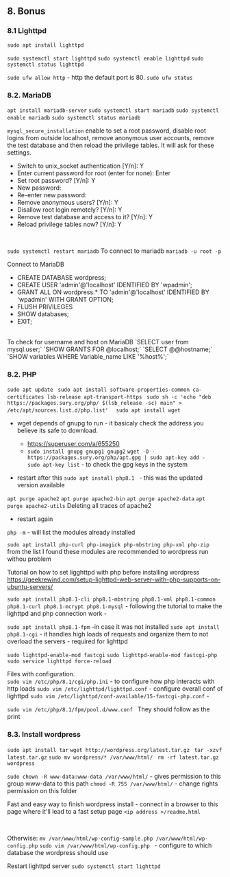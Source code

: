 ## 8. Bonus

### 8.1 Lighttpd

`sudo apt install lighttpd`

`sudo systemctl start lighttpd`
`sudo systemctl enable lighttpd`
`sudo systemctl status lighttpd`

`sudo ufw allow http` - http the default port is 80.
`sudo ufw status`

### 8.2. MariaDB
 
 `apt install mariadb-server`
 `sudo systemctl start mariadb`
 `sudo systemctl enable mariadb`
 `sudo systemctl status mariadb`

 `mysql_secure_installation` enable to set a root password, disable root logins from outside localhost, remove anonymous user accounts, remove the test database and then reload the privilege tables. It will ask for these settings.
 - Switch to unix_socket authentication [Y/n]: Y
 - Enter current password for root (enter for none): Enter
 - Set root password? [Y/n]: Y
 - New password: 
 - Re-enter new password: 
 - Remove anonymous users? [Y/n]: Y
 - Disallow root login remotely? [Y/n]: Y
 - Remove test database and access to it? [Y/n]:  Y
 - Reload privilege tables now? [Y/n]:  Y

</br>

 `sudo systemctl restart mariadb`
To connect to mariadb 
`mariadb -u root -p `

Connect to MariaDB
 - CREATE DATABASE wordpress;
 - CREATE USER 'admin'@'localhost' IDENTIFIED BY 'wpadmin';
 - GRANT ALL ON wordpress.* TO 'admin'@'localhost' IDENTIFIED BY 'wpadmin' WITH GRANT OPTION;
 - FLUSH PRIVILEGES
 - SHOW databases;
 - EXIT;

</br>
To check for username and host on MariaDB
`SELECT user from mysql.user;`
`SHOW GRANTS FOR <username>@localhost;`
`SELECT @@hostname;`
`SHOW variables WHERE Variable_name LIKE '%host%';`

### 8.2. PHP
 `sudo apt update `
 `sudo apt install software-properties-common ca-certificates lsb-release apt-transport-https `
 `sudo sh -c 'echo "deb https://packages.sury.org/php/ $(lsb_release -sc) main" > /etc/apt/sources.list.d/php.list'  `
 `sudo apt install wget`
 - wget depends of gnupg to run - it basicaly check the address you believe its safe to download. 
   - https://superuser.com/a/655250
   - `sudo install gnupg gnupg1 gnupg2`
 `wget -O - https://packages.sury.org/php/apt.gpg | sudo apt-key add -  `
 `sudo apt-key list` - to check the gpg keys in the system

 - restart after this
`sudo apt install php8.1 ` - this was the updated version available


`apt purge apache2`
`apt purge apache2-bin`
`apt purge apache2-data`
`apt purge apache2-utils`
Deleting all traces of apache2 
- restart again 

`php -m` - will list the modules already installed

`sudo apt install php-curl php-imagick php-mbstring php-xml php-zip` from the list I found these modules are recommended to wordpress run withou problem

Tutorial on how to set ligghttpd with php before installing wordpress 
https://geekrewind.com/setup-lighttpd-web-server-with-php-supports-on-ubuntu-servers/

`sudo apt install php8.1-cli php8.1-mbstring php8.1-xml php8.1-common php8.1-curl php8.1-mcrypt php8.1-mysql` - following the tutorial to make the lighttpd and php connection work - 

`sudo apt install php8.1-fpm` -in case it was not installed
`sudo apt install php8.1-cgi` - it handles high loads of requests and organize them to not overload the servers - required for lighttpd


`sudo lighttpd-enable-mod fastcgi` 
`sudo lighttpd-enable-mod fastcgi-php`
`sudo service lighttpd force-reload`

Files with configuration.    
`sudo vim /etc/php/8.1/cgi/php.ini` - to configure how php interacts with http loads
`sudo vim /etc/lighttpd/lighttpd.conf` - configure overall conf of lighttpd
`sudo vim /etc/lighttpd/conf-available/15-fastcgi-php.conf` -

`sudo vim /etc/php/8.1/fpm/pool.d/www.conf `
They should follow as the print 
### 8.3. Install wordpress
`sudo apt install tar`
`wget http://wordpress.org/latest.tar.gz `
` tar -xzvf latest.tar.gz `
` sudo mv wordpress/* /var/www/html/  `
` rm -rf latest.tar.gz wordpress ` 

`sudo chown -R www-data:www-data /var/www/html/` - gives permission to this group www-data to this path
`chmod -R 755 /var/www/html/` - change rights permission on this folder

Fast and easy way to finish wordpress install - connect in a browser to this page where it'll lead to a fast setup page 
`<ip address >/readme.html `

</br>

Otherwise: 
`mv /var/www/html/wp-config-sample.php /var/www/html/wp-config.php`
`sudo vim /var/www/html/wp-config.php ` - configure to which database the wordpress should use

Restart lighttpd server
`sudo systemctl start lighttpd`
